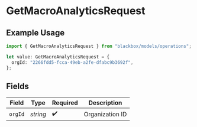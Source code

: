 # GetMacroAnalyticsRequest

## Example Usage

```typescript
import { GetMacroAnalyticsRequest } from "blackbox/models/operations";

let value: GetMacroAnalyticsRequest = {
  orgId: "2266fdd5-fcca-49eb-a2fe-dfabc9b3692f",
};
```

## Fields

| Field              | Type               | Required           | Description        |
| ------------------ | ------------------ | ------------------ | ------------------ |
| `orgId`            | *string*           | :heavy_check_mark: | Organization ID    |